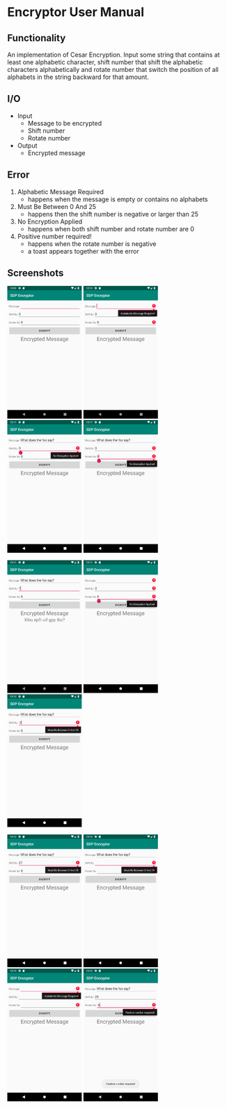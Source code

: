 # Encryptor User Manual

## Functionality

An implementation of Cesar Encryption. Input some string that contains at least one alphabetic character, shift number that shift the alphabetic characters alphabetically and rotate number that switch the position of all alphabets in the string backward for that amount.

## I/O

* Input
	* Message to be encrypted
	* Shift number
	* Rotate number
* Output
	* Encrypted message

## Error

1. Alphabetic Message Required
	* happens when the message is empty or contains no alphabets
2. Must Be Between 0 And 25
	* happens then the shift number is negative or larger than 25
3. No Encryption Applied
	* happens when both shift number and rotate number are 0
4. Positive number required!
	* happens when the rotate number is negative
	* a toast appears together with the error

## Screenshots

<img src="img/default.png" alt="Default interface" width="171" height="304"> <img src="img/00AMR.png" alt="Alphabetic Message Required" width="171" height="304"> <img src="img/00NEA1.png" alt="No Encryption Applied" width="171" height="304"> <img src="img/00NEA2.png" alt="No Encryption Applied" width="171" height="304">

<img src="img/10.png" alt="No Encryption Applied" width="171" height="304"> <img src="img/empty00NEA2.png" alt="No Encryption Applied" width="171" height="304"> <img src="img/MBBA-2.png" alt="No Encryption Applied" width="171" height="304">

<img src="img/MBBA27.png" alt="No Encryption Applied" width="171" height="304"> <img src="img/nullnullMBBA.png" alt="No Encryption Applied" width="171" height="304"> <img src="img/nullnullnullAMR.png" alt="No Encryption Applied" width="171" height="304"> <img src="img/PNR.png" alt="No Encryption Applied" width="171" height="304">